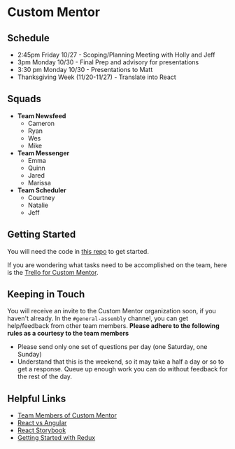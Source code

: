 # Custom Mentor

## Schedule

- 2:45pm Friday 10/27 - Scoping/Planning Meeting with Holly and Jeff
- 3pm Monday 10/30 - Final Prep and advisory for presentations
- 3:30 pm Monday 10/30 - Presentations to Matt
- Thanksgiving Week (11/20-11/27) - Translate into React

## Squads

- **Team Newsfeed**
  - Cameron
  - Ryan
  - Wes
  - Mike	
- **Team Messenger**
  - Emma
  - Quinn
  - Jared
  - Marissa
- **Team Scheduler**
  - Courtney
  - Natalie
  - Jeff

## Getting Started

You will need the code in [this repo](https://github.com/hollyewhite/custom_mentor) to get started.

If you are wondering what tasks need to be accomplished on the team, here is the [Trello for Custom Mentor](https://trello.com/b/EZAIMAMk/custom-mentor).

## Keeping in Touch

You will receive an invite to the Custom Mentor organization soon, if you haven't already.  In the `#general-assembly` channel, you can get help/feedback from other team members.  **Please adhere to the following rules as a courtesy to the team members**

- Please send only one set of questions per day (one Saturday, one Sunday)
- Understand that this is the weekend, so it may take a half a day or so to get a response.  Queue up enough work you can do without feedback for the rest of the day.

## Helpful Links

- [Team Members of Custom Mentor](https://docs.google.com/spreadsheets/d/1CqYYEtaoibtD1uAUvhyzM5_AnKOo4LieFUUEAVv4OwA/edit#gid=0)
- [React vs Angular](https://www.sitepoint.com/react-vs-angular/)
- [React Storybook](https://voice.kadira.io/introducing-react-storybook-ec27f28de1e2)
- [Getting Started with Redux](https://egghead.io/courses/getting-started-with-redux)
